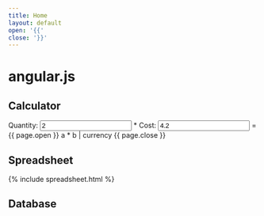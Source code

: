 ```yaml
---
title: Home
layout: default
open: '{{'
close: '}}'
---
```

angular.js
==========

Calculator
----------
<div class="angular">
  Quantity: <input type="text" name="a" value="2"/>
  *
  Cost: <input type="text" name="b" value="4.2"/>
  = {{ page.open }} a * b | currency {{ page.close }}
</div>

Spreadsheet
-----------
{% include spreadsheet.html %}


Database
--------


